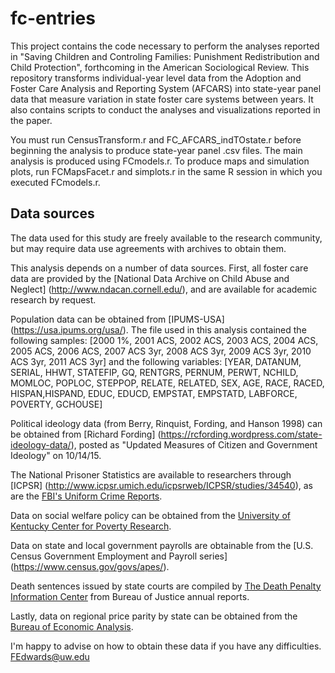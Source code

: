 # fc-entries
This project contains the code necessary to perform the analyses reported in "Saving Children and Controling Families: Punishment Redistribution and Child Protection", forthcoming in the American Sociological Review.  This repository transforms individual-year level data from the Adoption and Foster Care Analysis and Reporting System (AFCARS) into state-year panel data that measure variation in state foster care systems between years.  It also contains scripts to conduct the analyses and visualizations reported in the paper.

You must run CensusTransform.r and FC_AFCARS_indTOstate.r before beginning the analysis to produce state-year panel .csv files.  The main analysis is produced using FCmodels.r.  To produce maps and simulation plots, run FCMapsFacet.r and simplots.r in the same R session in which you executed FCmodels.r.

## Data sources
The data used for this study are freely available to the research community, but may require data use agreements with archives to obtain them.

This analysis depends on a number of data sources.  First, all foster care data are provided by the [National Data Archive on Child Abuse and Neglect] (http://www.ndacan.cornell.edu/), and are available for academic research by request. 

Population data can be obtained from [IPUMS-USA] (https://usa.ipums.org/usa/).  The file used in this analysis contained the following samples: [2000 1%, 2001 ACS, 2002 ACS, 2003 ACS, 2004 ACS, 2005 ACS, 2006 ACS, 2007 ACS 3yr, 2008 ACS 3yr, 2009 ACS 3yr, 2010 ACS 3yr, 2011 ACS 3yr] and the following variables: [YEAR, DATANUM, SERIAL, HHWT, STATEFIP, GQ, RENTGRS,
PERNUM, PERWT, NCHILD, MOMLOC, POPLOC, STEPPOP, RELATE, RELATED, SEX, AGE, RACE, RACED, HISPAN,HISPAND, EDUC, EDUCD, EMPSTAT, EMPSTATD, LABFORCE, POVERTY, GCHOUSE]

Political ideology data (from Berry, Rinquist, Fording, and Hanson 1998) can be obtained from [Richard Fording] (https://rcfording.wordpress.com/state-ideology-data/), posted as "Updated Measures of Citizen and Government Ideology" on 10/14/15.

The National Prisoner Statistics are available to researchers through [ICPSR] (http://www.icpsr.umich.edu/icpsrweb/ICPSR/studies/34540), as are the [FBI's Uniform Crime Reports](http://www.icpsr.umich.edu/icpsrweb/ICPSR/series/57/studies?sortBy=7&archive=ICPSR&q=allocated+state&searchSource=revise). 

Data on social welfare policy can be obtained from the [University of Kentucky Center for Poverty Research](http://www.ukcpr.org/data).

Data on state and local government payrolls are obtainable from the [U.S. Census Government Employment and Payroll series] (https://www.census.gov/govs/apes/).

Death sentences issued by state courts are compiled by [The Death Penalty Information Center](http://www.deathpenaltyinfo.org/death-sentences-united-states-1977-2008) from Bureau of Justice annual reports. 

Lastly, data on regional price parity by state can be obtained from the [Bureau of Economic Analysis](http://www.bea.gov/iTable/iTableHtml.cfm?reqid=70&step=30&isuri=1&7022=101&7023=8&7024=non-industry&7033=-1&7025=0&7026=xx&7027=-1&7001=8101&7028=1&7031=0&7040=-1&7083=levels&7029=101&7090=70).

I'm happy to advise on how to obtain these data if you have any difficulties. FEdwards@uw.edu
